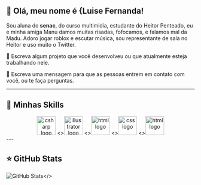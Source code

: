 ## 💜 Olá, meu nome é {Luise Fernanda!

Sou aluna do <b>senac</b>, do curso multimidia, estudante do Heitor Penteado, eu e minha amiga Manu damos muitas risadas, fofocamos, e falamos mal da Madu. Adoro jogar roblox e escutar música, sou representante de sala no Heitor e uso muito o Twitter.

🔭 Escreva algum projeto que você desenvolveu ou que atualmente esteja trabalhando nele.

💬 Escreva uma mensagem para que as pessoas entrem em contato com você, ou te faça perguntas.

---

## 🚀 Minhas Skills
<div align="center" styles="display": inline_block>
<img src="https://skillicons.dev/icons?i=cs" height="50" alt="csharp logo" />
<><img src="https://skillicons.dev/icons?i=illustrator" height="50" alt="illustrator logo" />
<><img src="https://skillicons.dev/icons?i=html" height="50" alt="html logo" />
<><img src="https://skillicons.dev/icons?i=css" height="50" alt="css logo" />
 <><img src="https://skillicons.dev/icons?i=twitter" height="50" alt="html logo" />
 </div>
---

## ⭐ GitHub Stats
![GitHub Stats](https://github-readme-stats.vercel.app/api?username=luiseburi&show_icons=true&theme=nightowl)</>